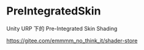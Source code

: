 # PreIntegratedSkin
Unity URP 下的 Pre-Integrated Skin Shading

https://gitee.com/emmmm_no_think_it/shader-store
